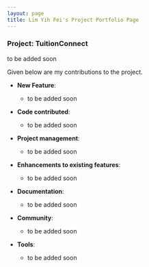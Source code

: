 ```yaml
---
layout: page
title: Lim Yih Fei's Project Portfolio Page
---
```


### Project: TuitionConnect

to be added soon

Given below are my contributions to the project.

* **New Feature**:
    * to be added soon

* **Code contributed**:
    * to be added soon

* **Project management**:
    * to be added soon

* **Enhancements to existing features**:
    * to be added soon

* **Documentation**:
    * to be added soon

* **Community**:
    * to be added soon

* **Tools**:
    * to be added soon
